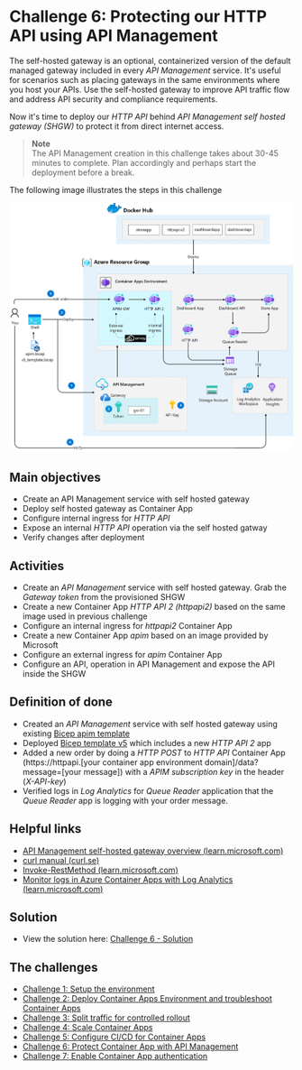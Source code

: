 # Challenge 6: Protecting our HTTP API using API Management
The self-hosted gateway is an optional, containerized version of the default managed gateway included in every _API Management_ service. It's useful for scenarios such as placing gateways in the same environments where you host your APIs. Use the self-hosted gateway to improve API traffic flow and address API security and compliance requirements.

Now it's time to deploy our _HTTP API_ behind _API Management self hosted gateway (SHGW)_ to protect it from direct internet access.

> **Note**<br>
> The API Management creation in this challenge takes about 30-45 minutes to complete. Plan accordingly and perhaps start the deployment before a break.


The following image illustrates the steps in this challenge

![](images/challenge-6-overview.png)


## Main objectives
- Create an API Management service with self hosted gateway
- Deploy self hosted gateway as Container App
- Configure internal ingress for _HTTP API_
- Expose an internal _HTTP API_ operation via the self hosted gatway
- Verify changes after deployment


## Activities

- Create an _API Management_ service with self hosted gateway. Grab the _Gateway token_ from the provisioned SHGW
- Create a new Container App _HTTP API 2 (httpapi2)_ based on the same image used in previous challenge
- Configure an internal ingress for _httpapi2_ Container App 
- Create a new Container App _apim_ based on an image provided by Microsoft
- Configure an external ingress for _apim_ Container App
- Configure an API, operation in API Management and expose the API inside the SHGW



## Definition of done
- Created an _API Management_ service with self hosted gateway using existing [Bicep apim template](apim.bicep)
- Deployed [Bicep template v5](v5_template.bicep) which includes a new _HTTP API 2_ app
- Added a new order by doing a _HTTP POST_ to _HTTP API_ Container App (https://httpapi.[your container app environment domain]/data?message=[your message]) with a _APIM subscription key_ in the header (_X-API-key_) 
- Verified logs in _Log Analytics_ for _Queue Reader_ application that the _Queue Reader_ app is logging with your order message.
 

## Helpful links
- [API Management self-hosted gateway overview (learn.microsoft.com)](https://docs.microsoft.com/en-us/azure/api-management/self-hosted-gateway-overview)
- [curl manual (curl.se)](https://curl.se/docs/manual.html)
- [Invoke-RestMethod (learn.microsoft.com)](https://learn.microsoft.com/en-us/powershell/module/microsoft.powershell.utility/invoke-restmethod?view=powershell-7.2)
- [Monitor logs in Azure Container Apps with Log Analytics (learn.microsoft.com)](https://learn.microsoft.com/en-us/azure/container-apps/log-monitoring?tabs=bash)

## Solution
- View the solution here: [Challenge 6 - Solution](solution6.md)

## The challenges

- [Challenge 1: Setup the environment](challenge1.md)
- [Challenge 2: Deploy Container Apps Environment and troubleshoot Container Apps](challenge2.md)
- [Challenge 3: Split traffic for controlled rollout](challenge3.md)
- [Challenge 4: Scale Container Apps](challenge4.md)
- [Challenge 5: Configure CI/CD for Container Apps](challenge5.md)
- [Challenge 6: Protect Container App with API Management](challenge6.md)
- [Challenge 7: Enable Container App authentication](challenge7.md)


